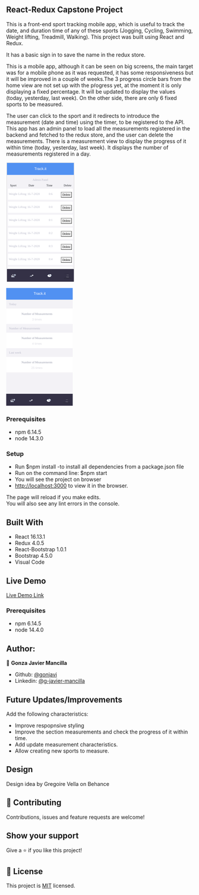 ## React-Redux Capstone Project

This is a front-end sport tracking mobile app, which is useful to track the date, and duration time of any of these sports (Jogging, Cycling, Swimming, Weight lifting, Treadmill, Walking). This project was built using React and Redux.

It has a basic sign in to save the name in the redux store.

This is a mobile app, although it can be seen on big screens, the main target was for a mobile phone as it was requested, it has some responsiveness but it will be improved in a couple of weeks.The 3 progress circle bars from the home view are not set up with the pŕogress yet, at the moment it is only displaying a fixed percentage. It will be updated to display the values (today, yesterday, last week). On the other side, there are only 6 fixed sports to be measured.

The user can click to the sport and it redirects to introduce the measurement (date and time) using the timer, to be registered to the API. This app has an admin panel to load all the measurements registered in the backend and fetched to the redux store, and the user can delete the measurements. There is a measurement view to display the progress of it within time (today, yesterday, last week). It displays the number of measurements registered in a day.



![screenshot](./src/img/screenshot1.png)  

![screenshot](./src/img/screenshot2.png)

### Prerequisites
- npm 6.14.5
- node 14.3.0

### Setup

- Run $npm install   -to install all dependencies from a package.json file
- Run on the command line: $npm start
- You will see the project on browser
- [http://localhost:3000](http://localhost:3000) to view it in the browser.

The page will reload if you make edits.<br />
You will also see any lint errors in the console.


## Built With

- React 16.13.1
- Redux 4.0.5
- React-Bootstrap 1.0.1
- Bootstrap 4.5.0
- Visual Code


## Live Demo

[Live Demo Link](https://sportstracking-front.herokuapp.com/)

### Prerequisites

- npm 6.14.5
- node 14.4.0


## Author:
👤 **Gonza Javier Mancilla**

- Github: [@gonjavi](https://github.com/gonjavi)
- Linkedin: [@g-javier-mancilla](https://www.linkedin.com/in/g-mancillla)

## Future Updates/Improvements

Add the following characteristics:

- Improve respopnsive styling 
- Improve the section measurements and check the progress of it within time.
- Add update measurement characteristics. 
- Allow creating new sports to measure.

## Design

Design idea by Gregoire Vella on Behance

## 🤝 Contributing

Contributions, issues and feature requests are welcome!


## Show your support

Give a ⭐️ if you like this project!


## 📝 License

This project is [MIT](lic.url) licensed.


